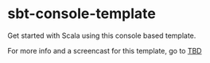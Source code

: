 # sbt-console-template

Get started with Scala using this console based template.

For more info and a screencast for this template, go to [TBD](http://www.mgutz.com/)
